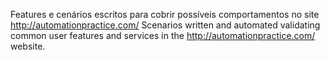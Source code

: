 Features e cenários escritos para cobrir possíveis comportamentos no site http://automationpractice.com/ 
Scenarios written and automated validating common user features and services in the http://automationpractice.com/ website. 
